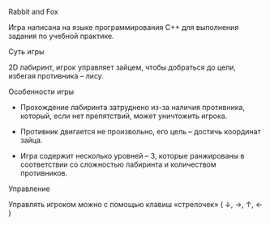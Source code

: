 Rabbit and Fox

Игра написана на языке программирования C++ для выполнения задания по учебной практике.

Суть игры

2D лабиринт, игрок управляет зайцем, чтобы добраться до цели, избегая противника – лису.

Особенности игры

* Прохождение лабиринта затруднено из-за наличия противника, который, если нет препятствий, может уничтожить игрока.

* Противник двигается не произвольно, его цель – достичь координат зайца.

* Игра содержит несколько уровней – 3, которые ранжированы в соответствии со сложностью лабиринта и количеством противников.

Управление

Управлять игроком можно с помощью клавиш «стрелочек» ( ↓, →, ↑, ← )

